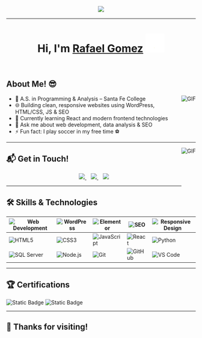 <p align="center">
  <img src="https://github.com/user-attachments/assets/72e9cbae-c1dd-49a2-9fa7-cd0f442f952e" height="300" />
</p>



<hr>

<h1 align="center">Hi, I'm <a href="https://github.com/Rafaz01">Rafael Gomez</a> <img src="https://github.com/Kathryn-Jie/Kathryn-Jie/blob/main/wave.gif" width="50px"/></h1>

<br>

## About Me! 😎

<img align="right" alt="GIF" height="100px" src="https://media.giphy.com/media/du3J3cXyzhj75IOgvA/giphy.gif" />

- 🏫 A.S. in Programming & Analysis – Santa Fe College  
- 🌐 Building clean, responsive websites using WordPress, HTML/CSS, JS & SEO  
- 🔭 Currently learning React and modern frontend technologies  
- 💬 Ask me about web development, data analysis & SEO  
- ⚡ Fun fact: I play soccer in my free time ⚽  

---
<img align="right" alt="GIF" height="160px" src="https://media.giphy.com/media/du3J3cXyzhj75IOgvA/giphy.gif" />

## 📬 Get in Touch!

<p align="center">
  <a href="https://www.linkedin.com/in/rafael-gomez-uban-49b99b231/" target="_blank">
    <img src="https://img.shields.io/badge/LinkedIn-0077B5?style=for-the-badge&logo=linkedin&logoColor=white" />
  </a>&nbsp;&nbsp;
  <a href="mailto:rgomezh02@gmail.com" target="_blank">
    <img src="https://img.shields.io/badge/Gmail-rgomezh02@gmail.com-D14836?style=for-the-badge&logo=gmail&logoColor=white" />
  </a>&nbsp;&nbsp;
  <a href="https://www.github.com/rafaz01" target="_blank">
    <img src="https://img.shields.io/badge/GitHub-181717?style=for-the-badge&logo=github&logoColor=white" />
  </a>
</p>

---

## 🛠️ Skills & Technologies

| ![Web Development](https://img.shields.io/badge/Web%20Development-blue?style=for-the-badge) | ![WordPress](https://img.shields.io/badge/WordPress-%23117AC9?style=for-the-badge&logo=wordpress&logoColor=white) | ![Elementor](https://img.shields.io/badge/Elementor-purple?style=for-the-badge&logo=elementor&logoColor=white) | ![SEO](https://img.shields.io/badge/SEO-green?style=for-the-badge) | ![Responsive Design](https://img.shields.io/badge/Responsive%20Design-orange?style=for-the-badge) |
|---|---|---|---|---|
| ![HTML5](https://img.shields.io/badge/HTML5-E44D27?style=for-the-badge&logo=html5&logoColor=white) | ![CSS3](https://img.shields.io/badge/CSS3-1572B6?style=for-the-badge&logo=css3&logoColor=white) | ![JavaScript](https://img.shields.io/badge/JavaScript-F7DF1C?style=for-the-badge&logo=javascript&logoColor=black) | ![React](https://img.shields.io/badge/React-61DAFB?style=for-the-badge&logo=react&logoColor=black) | ![Python](https://img.shields.io/badge/Python-3776AB?style=for-the-badge&logo=python&logoColor=white) |
| ![SQL Server](https://img.shields.io/badge/SQL_Server-CC2927?style=for-the-badge&logo=microsoft-sql-server&logoColor=white) | ![Node.js](https://img.shields.io/badge/Node.js-339933?style=for-the-badge&logo=node.js&logoColor=white) | ![Git](https://img.shields.io/badge/Git-F05032?style=for-the-badge&logo=git&logoColor=white) | ![GitHub](https://img.shields.io/badge/GitHub-181717?style=for-the-badge&logo=github) | ![VS Code](https://img.shields.io/badge/VS%20Code-007ACC?style=for-the-badge&logo=visual-studio-code&logoColor=white) |

<!-- ## 🎨 Projects-->

<!-- [![ReadMe Card](https://github-readme-stats.vercel.app/api/pin/?username=Rafaz01&repo=another-repo)](https://github.com/Rafaz01/another-repo) -->
<!--  [![ReadMe Card](https://github-readme-stats.vercel.app/api/pin/?username=Rafaz01&repo=Finance-Dashboard-1&theme=dark)](https://github.com/Rafaz01/Finance-Dashboard-1)  -->

---

## 🏆 Certifications

<img alt="Static Badge" src="https://img.shields.io/badge/Computer_Programming_Specialist_Certificate-Santa_Fe_College-blue">
<img alt="Static Badge" src="https://img.shields.io/badge/Intro_to_Front--End_Development-Meta-blue">

---


## 🙌 Thanks for visiting!
